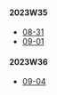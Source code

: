 
#### 2023W35
- [08-31](../2023W35/08-31/Math/README.md)
- [09-01](../2023W35/09-01/Math/README.md)

#### 2023W36
- [09-04](../2023W36/09-04/Math/README.md)
